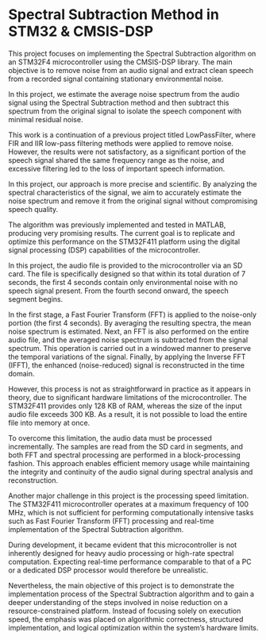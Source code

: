 # Spectral Subtraction Method in STM32 & CMSIS-DSP
This project focuses on implementing the Spectral Subtraction algorithm on an STM32F4 microcontroller using the CMSIS-DSP library. The main objective is to remove noise from an audio signal and extract clean speech from a recorded signal containing stationary environmental noise.

In this project, we estimate the average noise spectrum from the audio signal using the Spectral Subtraction method and then subtract this spectrum from the original signal to isolate the speech component with minimal residual noise.

This work is a continuation of a previous project titled LowPassFilter, where FIR and IIR low-pass filtering methods were applied to remove noise. However, the results were not satisfactory, as a significant portion of the speech signal shared the same frequency range as the noise, and excessive filtering led to the loss of important speech information.

In this project, our approach is more precise and scientific. By analyzing the spectral characteristics of the signal, we aim to accurately estimate the noise spectrum and remove it from the original signal without compromising speech quality.

The algorithm was previously implemented and tested in MATLAB, producing very promising results. The current goal is to replicate and optimize this performance on the STM32F411 platform using the digital signal processing (DSP) capabilities of the microcontroller.


In this project, the audio file is provided to the microcontroller via an SD card.
The file is specifically designed so that within its total duration of 7 seconds, the first 4 seconds contain only environmental noise with no speech signal present. From the fourth second onward, the speech segment begins.

In the first stage, a Fast Fourier Transform (FFT) is applied to the noise-only portion (the first 4 seconds).
By averaging the resulting spectra, the mean noise spectrum is estimated.
Next, an FFT is also performed on the entire audio file, and the averaged noise spectrum is subtracted from the signal spectrum.
This operation is carried out in a windowed manner to preserve the temporal variations of the signal.
Finally, by applying the Inverse FFT (IFFT), the enhanced (noise-reduced) signal is reconstructed in the time domain.

However, this process is not as straightforward in practice as it appears in theory, due to significant hardware limitations of the microcontroller.
The STM32F411 provides only 128 KB of RAM, whereas the size of the input audio file exceeds 300 KB.
As a result, it is not possible to load the entire file into memory at once.

To overcome this limitation, the audio data must be processed incrementally.
The samples are read from the SD card in segments, and both FFT and spectral processing are performed in a block-processing fashion.
This approach enables efficient memory usage while maintaining the integrity and continuity of the audio signal during spectral analysis and reconstruction.

Another major challenge in this project is the processing speed limitation.
The STM32F411 microcontroller operates at a maximum frequency of 100 MHz, which is not sufficient for performing computationally intensive tasks such as Fast Fourier Transform (FFT) processing and real-time implementation of the Spectral Subtraction algorithm.

During development, it became evident that this microcontroller is not inherently designed for heavy audio processing or high-rate spectral computation.
Expecting real-time performance comparable to that of a PC or a dedicated DSP processor would therefore be unrealistic.

Nevertheless, the main objective of this project is to demonstrate the implementation process of the Spectral Subtraction algorithm and to gain a deeper understanding of the steps involved in noise reduction on a resource-constrained platform.
Instead of focusing solely on execution speed, the emphasis was placed on algorithmic correctness, structured implementation, and logical optimization within the system’s hardware limits.
<br></br>



















